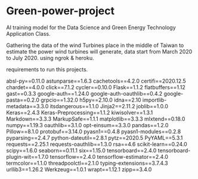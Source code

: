 # Green-power-project
AI training model for the Data Science and Green Energy Technology Application Class.

Gathering the data of the wind Turbines place in the middle of Taiwan to estimate the power wind turbines will generate, data start from March 2020 to July 2020.
using ngrok & heroku.

requirements to run this projects.

absl-py==0.11.0
astunparse==1.6.3
cachetools==4.2.0
certifi==2020.12.5
chardet==4.0.0
click==7.1.2
cycler==0.10.0
Flask==1.1.2
flatbuffers==1.12
gast==0.3.3
google-auth==1.24.0
google-auth-oauthlib==0.4.2
google-pasta==0.2.0
grpcio==1.32.0
h5py==2.10.0
idna==2.10
importlib-metadata==3.3.0
itsdangerous==1.1.0
Jinja2==2.11.2
joblib==1.0.0
Keras==2.4.3
Keras-Preprocessing==1.1.2
kiwisolver==1.3.1
Markdown==3.3.3
MarkupSafe==1.1.1
matplotlib==3.3.3
mlxtend==0.18.0
numpy==1.19.3
oauthlib==3.1.0
opt-einsum==3.3.0
pandas==1.2.0
Pillow==8.1.0
protobuf==3.14.0
pyasn1==0.4.8
pyasn1-modules==0.2.8
pyparsing==2.4.7
python-dateutil==2.8.1
pytz==2020.5
PyYAML==5.3.1
requests==2.25.1
requests-oauthlib==1.3.0
rsa==4.6
scikit-learn==0.24.0
scipy==1.6.0
seaborn==0.11.1
six==1.15.0
tensorboard==2.4.0
tensorboard-plugin-wit==1.7.0
tensorflow==2.4.0
tensorflow-estimator==2.4.0
termcolor==1.1.0
threadpoolctl==2.1.0
typing-extensions==3.7.4.3
urllib3==1.26.2
Werkzeug==1.0.1
wrapt==1.12.1
zipp==3.4.0
